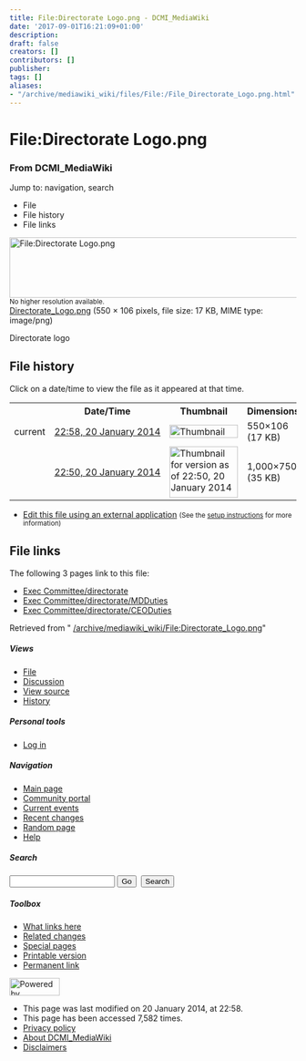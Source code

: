 ```yaml
---
title: File:Directorate Logo.png - DCMI_MediaWiki
date: '2017-09-01T16:21:09+01:00'
description: 
draft: false
creators: []
contributors: []
publisher: 
tags: []
aliases:
- "/archive/mediawiki_wiki/files/File:/File_Directorate_Logo.png.html"
---
```


<a id="top"></a>
# File:Directorate Logo.png

### From DCMI\_MediaWiki

Jump to: navigation, search
<!-- start content -->
- File
- File history
- File links

 [<img alt="File:Directorate Logo.png" src="/images/7/74/Directorate_Logo.png" width="550" height="106">](/archive/mediawiki_wiki/files/Directorate_Logo.png)  
<small>No higher resolution available.</small>  
 [Directorate\_Logo.png](/images/7/74/Directorate_Logo.png)‎ (550 × 106 pixels, file size: 17 KB, MIME type: image/png)

Directorate logo

<!-- 
NewPP limit report
Preprocessor node count: 1/1000000
Post-expand include size: 0/2097152 bytes
Template argument size: 0/2097152 bytes
Expensive parser function count: 0/100
-->
## File history

Click on a date/time to view the file as it appeared at that time.

<table class="wikitable filehistory">
  <tr>
    <td></td>
    <th>Date/Time</th>
    <th>Thumbnail</th>
    <th>Dimensions</th>
    <th>User</th>
    <th>Comment</th>
  </tr>
  <tr>
    <td>current</td>
    <td class="filehistory-selected" style="white-space: nowrap;"><a href="/archive/mediawiki_wiki/files/Directorate_Logo.png">22:58, 20 January 2014</a></td>
    <td><a href="/images/7/74/Directorate_Logo.png"><img alt="Thumbnail for version as of 22:58, 20 January 2014" src="/images/7/74/Directorate_Logo.png" width="120" height="23"></a></td>
    <td>550×106 <span style="white-space: nowrap;">(17 KB)</span>
    </td>
    <td>
      <a href="/index.php?title=User:StuartSutton&amp;action=edit&amp;redlink=1" class="new mw-userlink" title="User:StuartSutton (page does not exist)">StuartSutton</a> <span style="white-space: nowrap;"> <span class="mw-usertoollinks">(<a href="/index.php?title=User_talk:StuartSutton&amp;action=edit&amp;redlink=1" class="new" title="User talk:StuartSutton (page does not exist)">Talk</a> | <a href="/index.php/Special:Contributions/StuartSutton" title="Special:Contributions/StuartSutton">contribs</a>)</span></span>
    </td>
    <td> <span class="comment">(Directorate logo)</span>
    </td>
  </tr>
  <tr>
    <td></td>
    <td style="white-space: nowrap;"><a href="/images/archive/7/74/20140120225839%21Directorate_Logo.png">22:50, 20 January 2014</a></td>
    <td><a href="/images/archive/7/74/20140120225839%21Directorate_Logo.png"><img alt="Thumbnail for version as of 22:50, 20 January 2014" src="/images/archive/7/74/20140120225839%21Directorate_Logo.png" width="120" height="90"></a></td>
    <td>1,000×750 <span style="white-space: nowrap;">(35 KB)</span>
    </td>
    <td>
      <a href="/index.php?title=User:StuartSutton&amp;action=edit&amp;redlink=1" class="new mw-userlink" title="User:StuartSutton (page does not exist)">StuartSutton</a> <span style="white-space: nowrap;"> <span class="mw-usertoollinks">(<a href="/index.php?title=User_talk:StuartSutton&amp;action=edit&amp;redlink=1" class="new" title="User talk:StuartSutton (page does not exist)">Talk</a> | <a href="/index.php/Special:Contributions/StuartSutton" title="Special:Contributions/StuartSutton">contribs</a>)</span></span>
    </td>
    <td> <span class="comment">(Directorate logo)</span>
    </td>
  </tr>
</table>

  

- [Edit this file using an external application](/index.php?title=File:Directorate_Logo.png&action=edit&externaledit=true&mode=file "File:Directorate Logo.png") <small>(See the <a href="http://www.mediawiki.org/wiki/Manual:External_editors" class="external text" rel="nofollow">setup instructions</a> for more information)</small>

## File links

The following 3 pages link to this file:

- [Exec Committee/directorate](/index.php/Exec_Committee/directorate "Exec Committee/directorate")
- [Exec Committee/directorate/MDDuties](/index.php/Exec_Committee/directorate/MDDuties "Exec Committee/directorate/MDDuties")
- [Exec Committee/directorate/CEODuties](/index.php/Exec_Committee/directorate/CEODuties "Exec Committee/directorate/CEODuties")

Retrieved from " [/archive/mediawiki_wiki/File:Directorate\_Logo.png](/archive/mediawiki_wiki/files/File:/File:Directorate_Logo.png.html)"

<!-- end content -->

##### Views

- [File](/archive/mediawiki_wiki/files/File:/File:Directorate_Logo.png.html "View the file page [c]")
- [Discussion](/index.php?title=File_talk:Directorate_Logo.png&action=edit&redlink=1 "Discussion about the content page [t]")
- [View source](/index.php?title=File:Directorate_Logo.png&action=edit "This page is protected.
You can view its source [e]")
- [History](/index.php?title=File:Directorate_Logo.png&action=history "Past revisions of this page [h]")

##### Personal tools

- [Log in](/index.php?title=Special:UserLogin&returnto=File:Directorate_Logo.png "You are encouraged to log in; however, it is not mandatory [o]")

<script type="text/javascript"> if (window.isMSIE55) fixalpha(); </script>

##### Navigation

- [Main page](/index.php/Main_Page "Visit the main page [z]")
- [Community portal](/index.php/DCMI_MediaWiki:Community_portal "About the project, what you can do, where to find things")
- [Current events](/index.php/DCMI_MediaWiki:Current_events "Find background information on current events")
- [Recent changes](/index.php/Special:RecentChanges "The list of recent changes in the wiki [r]")
- [Random page](/index.php/Special:Random "Load a random page [x]")
- [Help](/index.php/Help:Contents "The place to find out")

##### <label for="searchInput">Search</label>

<form action="/index.php" id="searchform">
				<input type="hidden" name="title" value="Special:Search">
				<input id="searchInput" title="Search DCMI_MediaWiki" accesskey="f" type="search" name="search">
				<input type="submit" name="go" class="searchButton" id="searchGoButton" value="Go" title="Go to a page with this exact name if exists"> 
				<input type="submit" name="fulltext" class="searchButton" id="mw-searchButton" value="Search" title="Search the pages for this text">
			</form>

##### Toolbox

- [What links here](/index.php/Special:WhatLinksHere/File:Directorate_Logo.png "List of all wiki pages that link here [j]")
- [Related changes](/index.php/Special:RecentChangesLinked/File:Directorate_Logo.png "Recent changes in pages linked from this page [k]")
- [Special pages](/index.php/Special:SpecialPages "List of all special pages [q]")
- [Printable version](/index.php?title=File:Directorate_Logo.png&printable=yes "Printable version of this page [p]")
- [Permanent link](/index.php?title=File:Directorate_Logo.png&oldid=6074 "Permanent link to this revision of the page")

<!-- end of the left (by default at least) column -->

 [<img src="/skins/common/images/poweredby_mediawiki_88x31.png" height="31" width="88" alt="Powered by MediaWiki">](http://www.mediawiki.org/)

- This page was last modified on 20 January 2014, at 22:58.
- This page has been accessed 7,582 times.
- [Privacy policy](/index.php/DCMI_MediaWiki:Privacy_policy "DCMI MediaWiki:Privacy policy")
- [About DCMI\_MediaWiki](/index.php/DCMI_MediaWiki:About "DCMI MediaWiki:About")
- [Disclaimers](/index.php/DCMI_MediaWiki:General_disclaimer "DCMI MediaWiki:General disclaimer")

<script>if (window.runOnloadHook) runOnloadHook();</script><!-- Served in 0.456 secs. -->

